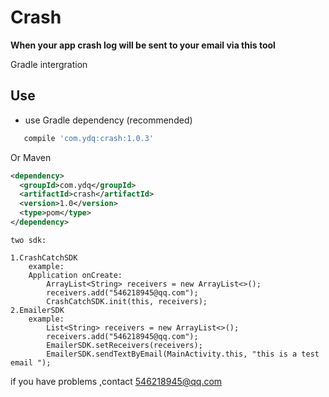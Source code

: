 # Crash
****When your app crash log will be sent to your email via this tool****

Gradle intergration

## Use
* use Gradle dependency (recommended)
```groovy
   compile 'com.ydq:crash:1.0.3'
```

Or Maven
```xml
<dependency>
  <groupId>com.ydq</groupId>
  <artifactId>crash</artifactId>
  <version>1.0</version>
  <type>pom</type>
</dependency>
```

```text
two sdk:

1.CrashCatchSDK
    example:
    Application onCreate:
        ArrayList<String> receivers = new ArrayList<>();
        receivers.add("546218945@qq.com");
        CrashCatchSDK.init(this, receivers);
2.EmailerSDK
    example:
        List<String> receivers = new ArrayList<>();
        receivers.add("546218945@qq.com");
        EmailerSDK.setReceivers(receivers);
        EmailerSDK.sendTextByEmail(MainActivity.this, "this is a test email ");
```
   

if you have problems ,contact 546218945@qq.com
